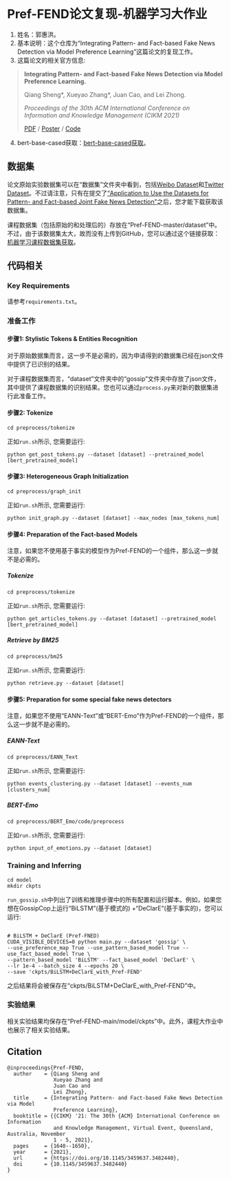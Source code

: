 # Pref-FEND论文复现-机器学习大作业

1. 姓名：郭惠洪。
2. 基本说明：这个仓库为“Integrating Pattern- and Fact-based Fake News Detection via Model Preference Learning”这篇论文的复现工作。
3. 这篇论文的相关官方信息:
> **Integrating Pattern- and Fact-based Fake News Detection via Model Preference Learning.**
>
> Qiang Sheng\*, Xueyao Zhang\*, Juan Cao, and Lei Zhong.
>
> *Proceedings of the 30th ACM International Conference on Information and Knowledge Management (CIKM 2021)*
>
> [PDF](https://dl.acm.org/doi/10.1145/3459637.3482440) / [Poster](https://www.zhangxueyao.com/data/cikm2021-PrefFEND-poster.pdf) / [Code](https://github.com/ICTMCG/Pref-FEND)
4. bert-base-cased获取：[bert-base-cased获取](https://github.com/rohithjoginapally/bert-base-cased)。


## 数据集

论文原始实验数据集可以在“数据集”文件夹中看到，包括[Weibo Dataset](https://github.com/ICTMCG/Pref-FEND/tree/main/dataset/Weibo)和[Twitter Dataset](https://github.com/ICTMCG/Pref-FEND/tree/main/dataset/Twitter)。不过请注意，只有在提交了[“Application to Use the Datasets for Pattern- and Fact-based Joint Fake News Detection”](https://forms.office.com/r/HF00qdb3Zk)之后，您才能下载获取该数据集。

课程数据集（包括原始的和处理后的）存放在“Pref-FEND-master/dataset”中。不过，由于该数据集太大，故而没有上传到GitHub，您可以通过这个链接获取：[机器学习课程数据集获取](https://www.alipan.com/s/PqyZphvLVeq)。


## 代码相关

### Key Requirements

请参考`requirements.txt`。

### 准备工作

#### 步骤1: Stylistic Tokens & Entities Recognition

对于原始数据集而言，这一步不是必需的，因为申请得到的数据集已经在json文件中提供了已识别的结果。

对于课程数据集而言，“dataset”文件夹中的“gossip”文件夹中存放了json文件，其中提供了课程数据集的识别结果。您也可以通过`process.py`来对新的数据集进行此准备工作。

#### 步骤2: Tokenize

```
cd preprocess/tokenize
```

正如`run.sh`所示, 您需要运行:

```
python get_post_tokens.py --dataset [dataset] --pretrained_model [bert_pretrained_model]
```

#### 步骤3: Heterogeneous Graph Initialization

```
cd preprocess/graph_init
```

正如`run.sh`所示, 您需要运行:

```
python init_graph.py --dataset [dataset] --max_nodes [max_tokens_num]
```

#### 步骤4: Preparation of the Fact-based Models

注意，如果您不使用基于事实的模型作为Pref-FEND的一个组件，那么这一步就不是必需的。

##### Tokenize

```
cd preprocess/tokenize
```

正如`run.sh`所示, 您需要运行:

```
python get_articles_tokens.py --dataset [dataset] --pretrained_model [bert_pretrained_model]
```

##### Retrieve by BM25

```
cd preprocess/bm25
```

正如`run.sh`所示, 您需要运行:

```
python retrieve.py --dataset [dataset]
```

#### 步骤5: Preparation for some special fake news detectors

注意，如果您不使用“EANN-Text”或“BERT-Emo”作为Pref-FEND的一个组件，那么这一步就不是必需的。

##### EANN-Text

```
cd preprocess/EANN_Text
```

正如`run.sh`所示, 您需要运行:

```
python events_clustering.py --dataset [dataset] --events_num [clusters_num]
```

##### BERT-Emo

```
cd preprocess/BERT_Emo/code/preprocess
```

正如`run.sh`所示, 您需要运行:

```
python input_of_emotions.py --dataset [dataset]
```

### Training and Inferring

```
cd model
mkdir ckpts
```

`run_gossip.sh`中列出了训练和推理步骤中的所有配置和运行脚本。例如，如果您想在GossipCop上运行“BiLSTM”(基于模式的) +“DeClarE”(基于事实的)，您可以运行:

```

# BiLSTM + DeClarE (Pref-FNED)
CUDA_VISIBLE_DEVICES=0 python main.py --dataset 'gossip' \
--use_preference_map True --use_pattern_based_model True --use_fact_based_model True \
--pattern_based_model 'BiLSTM' --fact_based_model 'DeClarE' \
--lr 1e-4 --batch_size 4 --epochs 20 \
--save 'ckpts/BiLSTM+DeClarE_with_Pref-FEND'

```

之后结果将会被保存在“ckpts/BiLSTM+DeClarE_with_Pref-FEND”中。

### 实验结果

相关实验结果均保存在“Pref-FEND-main/model/ckpts”中。此外，课程大作业中也展示了相关实验结果。

## Citation

```
@inproceedings{Pref-FEND,
  author    = {Qiang Sheng and
               Xueyao Zhang and
               Juan Cao and
               Lei Zhong},
  title     = {Integrating Pattern- and Fact-based Fake News Detection via Model
               Preference Learning},
  booktitle = {{CIKM} '21: The 30th {ACM} International Conference on Information
               and Knowledge Management, Virtual Event, Queensland, Australia, November
               1 - 5, 2021},
  pages     = {1640--1650},
  year      = {2021},
  url       = {https://doi.org/10.1145/3459637.3482440},
  doi       = {10.1145/3459637.3482440}
}
```
